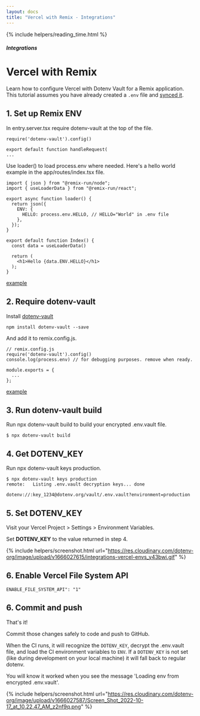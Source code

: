 ```yaml
---
layout: docs
title: "Vercel with Remix - Integrations"
---
```


{% include helpers/reading_time.html %}

##### Integrations

# Vercel with Remix

Learn how to configure Vercel with Dotenv Vault for a Remix application. This tutorial assumes you have already created a `.env` file and [synced it](/docs/tutorials/sync).

## 1. Set up Remix ENV

In entry.server.tsx require dotenv-vault at the top of the file.

```
require('dotenv-vault').config()

export default function handleRequest(
...
```

Use loader() to load process.env where needed. Here's a hello world example in the app/routes/index.tsx file.

```
import { json } from "@remix-run/node";
import { useLoaderData } from "@remix-run/react";

export async function loader() {
  return json({
    ENV: {
      HELLO: process.env.HELLO, // HELLO="World" in .env file
    },
  });
}

export default function Index() {
  const data = useLoaderData()

  return (
    <h1>Hello {data.ENV.HELLO}</h1>
  );
}
```

[example](https://github.com/dotenv-org/integration-example-vercel-remix/blob/master/app/routes/index.tsx)

## 2. Require dotenv-vault

Install [dotenv-vault](https://github.com/dotenv-org/dotenv-vault)

```
npm install dotenv-vault --save
```

And add it to remix.config.js.

```
// remix.config.js
require('dotenv-vault').config()
console.log(process.env) // for debugging purposes. remove when ready.

module.exports = {
  ...
};
```

[example](https://github.com/dotenv-org/integration-example-vercel-remix/blob/master/remix.config.js#L2)

## 3. Run dotenv-vault build

Run npx dotenv-vault build to build your encrypted .env.vault file.

```
$ npx dotenv-vault build
```

## 4. Get DOTENV_KEY

Run npx dotenv-vault keys production.

```
$ npx dotenv-vault keys production
remote:   Listing .env.vault decryption keys... done

dotenv://:key_1234@dotenv.org/vault/.env.vault?environment=production
```

## 5. Set DOTENV_KEY

Visit your Vercel Project > Settings > Environment Variables.

Set **DOTENV_KEY** to the value returned in step 4.

{% include helpers/screenshot.html url="https://res.cloudinary.com/dotenv-org/image/upload/v1666027615/integrations-vercel-envs_y43bwi.gif" %}

## 6. Enable Vercel File System API

```
ENABLE_FILE_SYSTEM_API": "1"
```

## 6. Commit and push

That's it! 

Commit those changes safely to code and push to GitHub.

When the CI runs, it will recognize the `DOTENV_KEY`, decrypt the .env.vault file, and load the CI environment variables to `ENV`. If a `DOTENV_KEY` is not set (like during development on your local machine) it will fall back to regular dotenv.

You will know it worked when you see the message 'Loading env from encrypted .env.vault'.

{% include helpers/screenshot.html url="https://res.cloudinary.com/dotenv-org/image/upload/v1666027587/Screen_Shot_2022-10-17_at_10.22.47_AM_z2nf9q.png" %}
